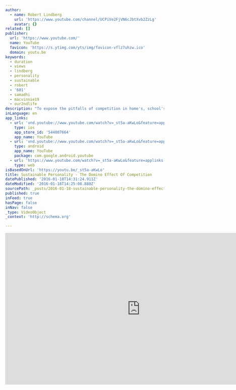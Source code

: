 ```yaml
---
author:
  - name: Robert Lindberg
    url: 'https://www.youtube.com/channel/UCPiVe2FjVN6cJbtXvb2ZzLg'
    avatar: {}
related: []
publisher:
  url: 'https://www.youtube.com/'
  name: YouTube
  favicon: 'https://s.ytimg.com/yts/img/favicon-vflz7uhzw.ico'
  domain: youtu.be
keywords:
  - duration
  - views
  - lindberg
  - personality
  - sustainable
  - robert
  - '601'
  - samadhi
  - macvinnie19
  - our2ndlife
description: "To expose the pitfalls of competition in home's, school's and the workplace is to be aware and steer one's path to more healthy alternatives,"
inLanguage: en
app_links:
  - url: 'vnd.youtube://www.youtube.com/watch?v=_st5a-aKwLo&feature=applinks'
    type: ios
    app_store_id: '544007664'
    app_name: YouTube
  - url: 'vnd.youtube://www.youtube.com/watch?v=_st5a-aKwLo&feature=applinks'
    type: android
    app_name: YouTube
    package: com.google.android.youtube
  - url: 'https://www.youtube.com/watch?v=_st5a-aKwLo&feature=applinks'
    type: web
isBasedOnUrl: 'https://youtu.be/_st5a-aKwLo'
title: Sustainable Personality - The Domino Effect Of Competition
datePublished: '2016-01-18T14:31:24.911Z'
dateModified: '2016-01-18T14:25:08.880Z'
sourcePath: _posts/2016-01-18-sustainable-personality-the-domino-effect-of-competition.md
published: true
inFeed: true
hasPage: false
inNav: false
_type: VideoObject
_context: 'http://schema.org'

---
```

<iframe src="https://cdn.embedly.com/widgets/media.html?src=https%3A%2F%2Fwww.youtube.com%2Fembed%2F_st5a-aKwLo%3Ffeature%3Doembed&amp;url=https%3A%2F%2Fwww.youtube.com%2Fwatch%3Fv%3D_st5a-aKwLo%26feature%3Dyoutu.be&amp;image=https%3A%2F%2Fi.ytimg.com%2Fvi%2F_st5a-aKwLo%2Fhqdefault.jpg&amp;key=b7d04c9b404c499eba89ee7072e1c4f7&amp;type=text%2Fhtml&amp;schema=youtube" width="854" height="480" scrolling="no" frameborder="0" allowfullscreen="allowfullscreen" style=""></iframe>